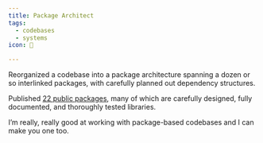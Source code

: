 ```yaml
---
title: Package Architect
tags:
  - codebases
  - systems
icon: 📐

---
```

Reorganized a codebase into a package architecture spanning a dozen or so interlinked packages, with carefully planned out dependency structures.

Published [22 public packages](https://www.npmjs.com/~gregros "‌"), many of which are carefully designed, fully documented, and thoroughly tested libraries.

I’m really, really good at working with package-based codebases and I can make you one too.